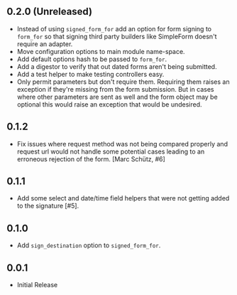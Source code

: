 ## 0.2.0 (Unreleased)

* Instead of using `signed_form_for` add an option for form signing to `form_for` so that signing third party builders
  like SimpleForm doesn't require an adapter.
* Move configuration options to main module name-space.
* Add default options hash to be passed to `form_for`.
* Add a digestor to verify that out dated forms aren't being submitted.
* Add a test helper to make testing controllers easy.
* Only permit parameters but don't require them. Requiring them raises an exception if they're missing from the form
  submission. But in cases where other parameters are sent as well and the form object may be optional this would raise
  an exception that would be undesired.

## 0.1.2

* Fix issues where request method was not being compared properly and request
  url would not handle some potential cases leading to an erroneous rejection of
  the form. [Marc Schütz, #6]

## 0.1.1

* Add some select and date/time field helpers that were not getting added to the signature [#5].

## 0.1.0

* Add `sign_destination` option to `signed_form_for`.

## 0.0.1

* Initial Release
